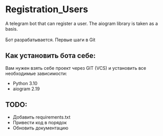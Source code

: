 # Registration_Users
A telegram bot that can register a user. The aiogram library is taken as a basis.
<br><br>Бот разрабатывается. Первые шаги в Git

## Как установить бота себе:

Вам нужен взять себе проект через GIT (VCS) и установить все необходимые зависимости:
- Python 3.10
- aiogram 2.19




## TODO:
- Добавить requirements.txt
- Привести код в порядок
- Обновить документацию
